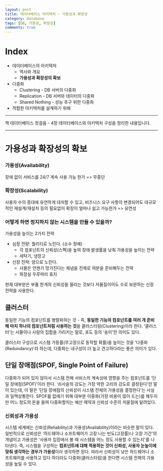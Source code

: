 ```yaml
---
layout: post
title: 데이터베이스 아키텍처 - 가용성과 확장성
category: Database
tags: [DB, 가용성, 확장성]
comments: true
---
```


# Index

- 데이터베이스의 아키텍처
  - 역사와 개요
  - **가용성과 확장성의 확보**
- 다중화
  - Clustering - DB 서버의 다중화
  - Replication - DB 서버와 데이터의 다중화
  - Shared Nothing - 성능 추구 위한 다중화
- 적합한 아키텍처를 설계하기 위해

---

책 데이터베이스 첫걸음 - 4장 데이터베이스와 아키텍처 구성을 정리한 내용입니다.

---

# 가용성과 확장성의 확보

### 가용성(Availability)

장애 없이 서비스를 24/7 계속 사용 가능 한가 => 무중단

### 확장성(Scalability)

사용자 수의 증대에 유연하게 대처할 수 있고, 비즈니스 요구 사항이 변경되어도 대규모적인 재설계/재설치 등의 필요없이 확장이 얼마나 쉽고 가능한가 => 유연성

### 어떻게 하면 정지하지 않는 시스템을 만들 수 있을까?

가용성을 높이는 2가지 전략

- 심장 전량: 퀄리티로 노린다. (소수 정예)
  - 각 컴포넌트의 신뢰성(스펙)을 높여 장애 발생률을 낮춰 가용성을 높이는 전략
  - 세탁기, 냉장고
- 신장 전략: 양으로 노린다.
  - 사물은 언젠가 망가진다는 체념을 전제로 여분을 준비해두는 전략
  - 화장실 두루마리 휴지

현재 대부분은 부품 한개의 신뢰성을 올리는 것보다 저품질이어도 수로 보완하는 신장 전략을 사용한다.

## 클러스터

동일한 기능의 컴포넌트를 병렬화하는 것 - 즉, **동일한 기능의 컴포넌트를 여러 개 준비해 마치 하나의 컴포넌트처럼 사용하는 것**을 클러스터링(Clustering)이라 한다. ‘클러스터'는 사물이나 사람의 집합을 가리키는 말로, 포도 등의 ‘송이'란 의미도 있다.

클러스터 구성으로 시스템 가동률(무고장으로 동작할 확률)을 높이는 것을 ‘다중화(Redundancy)'라 하는데, 다중화는 내구성이 더 높고 견고하다라는 좋은 의미가 있다.

## 단일 장애점(SPOF, Single Point of Failure)

다중화가 되어 있지 않아서 시스템 전체 서비스의 계속성에 영향을 주는 컴포넌트를 ‘단일 장애점(SPOF)'이라 한다. ‘쇠사슬의 강도는 가장 약한 고리의 강도로 결정된다'란 말이 있는데, 이 말은 ‘단일 장애점의 신뢰성이 시스템 전체의 가용성을 결정한다’는 사실과 일맥상통한다. SPOF를 없애기 위해 대부분 이중화(가장 비용이 많이 드는)를 해두지만 어느 정도의 돈을 들여 다중화할지는 예산 제약과 신뢰성 수준의 저울질에 달려있다.

### 신뢰성과 가용성

시스템 세계에는 신뢰성(Reliability)과 가용성(Availability)이라는 비슷한 말이 있다. 일반적으로 신뢰성은 ‘하드웨어나 소프트웨어가 고장 나는 빈도(고장률)나 고장 기간'의 개념이고 가용성은 ‘사용자 입장에서 볼 때 시스템을 어느 정도 사용할 수 있는지'를 나타낸다. 즉, 시스템을 구성하는 **컴포넌트에 대해 적용하는 것이 신뢰성, 사용자 눈높이에 맞춰 생각하는 경우가 가용성**이라 생각하면 된다. 따라서 신뢰성이 낮은 하드웨어나 소프트웨어를 사용하고 있다 하더라도 다중화(클러스터링)을 한다면 시스템 전체의 가용성을 높일 수 있다.
